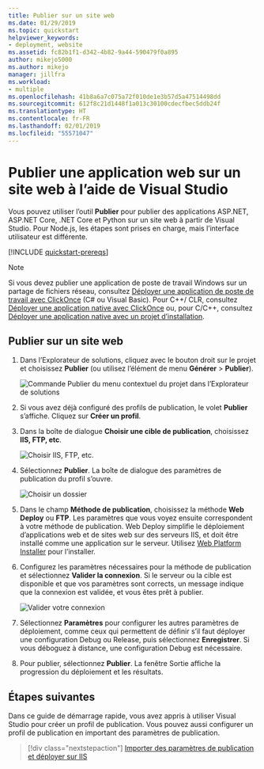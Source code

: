 ```yaml
---
title: Publier sur un site web
ms.date: 01/29/2019
ms.topic: quickstart
helpviewer_keywords:
- deployment, website
ms.assetid: fc82b1f1-d342-4b82-9a44-590479f0a895
author: mikejo5000
ms.author: mikejo
manager: jillfra
ms.workload:
- multiple
ms.openlocfilehash: 41b8a6a7c075a72f010de1e3b57d5a47514498dd
ms.sourcegitcommit: 612f8c21d1448f1a013c30100cdecfbec5ddb24f
ms.translationtype: HT
ms.contentlocale: fr-FR
ms.lasthandoff: 02/01/2019
ms.locfileid: "55571047"
---
```

# <a name="publish-a-web-app-to-a-web-site-using-visual-studio"></a>Publier une application web sur un site web à l’aide de Visual Studio

Vous pouvez utiliser l’outil **Publier** pour publier des applications ASP.NET, ASP.NET Core, .NET Core et Python sur un site web à partir de Visual Studio. Pour Node.js, les étapes sont prises en charge, mais l’interface utilisateur est différente.

[!INCLUDE [quickstart-prereqs](includes/quickstart-prereqs.md)]

> [!NOTE]
> Si vous devez publier une application de poste de travail Windows sur un partage de fichiers réseau, consultez [Déployer une application de poste de travail avec ClickOnce](how-to-publish-a-clickonce-application-using-the-publish-wizard.md) (C# ou Visual Basic). Pour C++/ CLR, consultez [Déployer une application native avec ClickOnce](/cpp/ide/clickonce-deployment-for-visual-cpp-applications) ou, pour C/C++, consultez [Déployer une application native avec un projet d’installation](/cpp/ide/walkthrough-deploying-a-visual-cpp-application-by-using-a-setup-project).

## <a name="publish-to-a-web-site"></a>Publier sur un site web

1. Dans l’Explorateur de solutions, cliquez avec le bouton droit sur le projet et choisissez **Publier** (ou utilisez l’élément de menu **Générer** > **Publier**).

    ![Commande Publier du menu contextuel du projet dans l’Explorateur de solutions](../deployment/media/quickstart-publish.png "Choisissez Publier")

1. Si vous avez déjà configuré des profils de publication, le volet **Publier** s’affiche. Cliquez sur **Créer un profil**.

1. Dans la boîte de dialogue **Choisir une cible de publication**, choisissez **IIS, FTP, etc**.

    ![Choisir IIS, FTP, etc.](../deployment/media/quickstart-publish-iis-ftp.png "Choisir IIS, FTP, etc.")

1. Sélectionnez **Publier**. La boîte de dialogue des paramètres de publication du profil s’ouvre.

    ![Choisir un dossier](../deployment/media/quickstart-publish-settings-web.png "Choisir un dossier")

1. Dans le champ **Méthode de publication**, choisissez la méthode **Web Deploy** ou **FTP**. Les paramètres que vous voyez ensuite correspondent à votre méthode de publication. Web Deploy simplifie le déploiement d’applications web et de sites web sur des serveurs IIS, et doit être installé comme une application sur le serveur. Utilisez [Web Platform Installer](https://www.microsoft.com/web/downloads/platform.aspx) pour l’installer.

1. Configurez les paramètres nécessaires pour la méthode de publication et sélectionnez **Valider la connexion**. Si le serveur ou la cible est disponible et que vos paramètres sont corrects, un message indique que la connexion est validée, et vous êtes prêt à publier.

    ![Valider votre connexion](../deployment/media/quickstart-publish-web-deploy.png "Valider votre connexion")

1. Sélectionnez **Paramètres** pour configurer les autres paramètres de déploiement, comme ceux qui permettent de définir s’il faut déployer une configuration Debug ou Release, puis sélectionnez **Enregistrer**. Si vous déboguez à distance, une configuration Debug est nécessaire.

1. Pour publier, sélectionnez **Publier**. La fenêtre Sortie affiche la progression du déploiement et les résultats.

## <a name="next-steps"></a>Étapes suivantes

Dans ce guide de démarrage rapide, vous avez appris à utiliser Visual Studio pour créer un profil de publication. Vous pouvez aussi configurer un profil de publication en important des paramètres de publication.

> [!div class="nextstepaction"]
> [Importer des paramètres de publication et déployer sur IIS](tutorial-import-publish-settings-iis.md)
